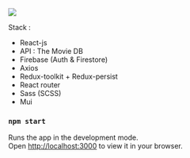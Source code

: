 
<img src="https://img.icons8.com/emoji/48/000000/clapper-board-emoji.png"/>

Stack : 
- React-js
- API : The Movie DB
- Firebase (Auth & Firestore)
- Axios
- Redux-toolkit + Redux-persist
- React router
- Sass (SCSS)
- Mui



### `npm start`

Runs the app in the development mode.\
Open [http://localhost:3000](http://localhost:3000) to view it in your browser.
